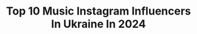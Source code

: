 ---
title: Top 10 Music Instagram Influencers In Ukraine In 2024
description: >-
  Find top music Instagram influencers in Ukraine in 2024. Most popular hashtags: #chillvibes #photooftheday #djlife.
platform: Instagram
hits: 86
text_top: Discover the best Instagram profiles on inBeat.
text_bottom: inBeat aggregates 86 Instagram influencers like this in Ukraine for you to connect with.
profiles:
  - username: "im.arinari"
    fullname: >-
      ᴀʀɪɴᴀ ʟᴜʙɪᴛᴇʟᴇᴠᴀ 🇺🇦
    bio: >-
      LA 📍🇺🇸 model @geneticmodels | host | music ʙᴇᴀᴜᴛʏ & ꜰᴀꜱʜɪᴏɴ ʟᴏᴠᴇʀ 🫀 ᴏᴡɴᴇʀ @lav.brand ᴀᴅ 📮 @arina.ri_cooperation
    location: "Ukraine"
    followers: 123507
    engagement: 578
    commentsToLikes: 0.004056
    id: ck6tq3fyrp5zt0j71i6rjgqxf
    verified: true
    hashtags: "#ysl, #zielinskiandrozen, #nyc, #arcticmonkeys"
  - username: "spartaquelive"
    fullname: >-
      Spartaque
    bio: >-
      🔥High Energy Techno🔥 📀 Owner of @codexrec @chlore_records @iamt_music_group @tuneinmag 🚀Follow my entrepreneur account @vitalibabi
    location: "Ukraine"
    followers: 142388
    engagement: 228
    commentsToLikes: 0.041908
    id: ck0vvojl8q1ts0i19z9qxaxl0
    verified: true
    hashtags: "#lifeofadj, #barcelonaviews, #spartaquelive, #technofamily"
  - username: "mylatkachenko"
    fullname: >-
      Liudmyla Tkachenko
    bio: >-
      Ukrainian 🇺🇦 model / DJ based in LA 🇺🇸 Ambassador @FashionNova @flexupusaofficial @novaukraine 🌱👸🏼 Check Out my Music 🎶 ⬇️
    location: "Ukraine"
    followers: 2008786
    engagement: 53
    commentsToLikes: 0.003366
    id: ck5hdw4v5po7p0i11ij14rfbg
    verified: false
    hashtags: "#musicislife, #cheerstoanotheryear, #gratefulheart, #djlife"
  - username: "tania.bnbproject"
    fullname: >-
      Tania Mazur
    bio: >-
      🎵 Musician 🎵 Bandura Player 🎵 Co-owner of @bnbproject_official 250K on YouTube👇🏻
    location: "Ukraine"
    followers: 10270
    engagement: 732
    commentsToLikes: 0.019204
    id: ck6tv2eq6jsb10j71iwae5x3s
    verified: false
    hashtags: "#bmwx5, #x5, #bmw"
  - username: "innapittza"
    fullname: >-
      Inna Pitts
    bio: >-
      @aeloniamusic Music and makeup🎵💄@pittzapetz mama 😻 big mouth 👄 nerd 🤓 Ukrainian 🇺🇦, live in LA, CA 🇺🇸 ⬇️Our Music Video⬇️
    location: "Ukraine"
    followers: 71979
    engagement: 691
    commentsToLikes: 0.015782
    id: ck9whnwwkyqro0j788gej4gwu
    verified: false
    hashtags: "#influencerstyle, #outfits, #jakepitts, #hipdot"
  - username: "ado.khayat"
    fullname: >-
      KHAYAT
    bio: >-
      PR & Booking: +380 (68) 761 81 60 KHAYAT - Темно (Official music video)
    location: "Ukraine"
    followers: 24321
    engagement: 947
    commentsToLikes: 0.016483
    id: ck0tvu0j2cs6x0i19xppjd4b0
    verified: false
    hashtags: "#happylogidays, #logitechua, #haloween, #kyiv"
  - username: "alan__official44"
    fullname: >-
      Alan Aussi 🐯🎶
    bio: >-
      Football player 👨🏻‍🎨 @fc_dynamo_kyiv & @fctorpedobelaz @uafukraine 🇺🇦⚽️ @4ty_four_music 🎶 ⚡️Ссылка на релиз⚡️
    location: "Ukraine"
    followers: 22712
    engagement: 439
    commentsToLikes: 0.037249
    id: ckap68ue6evrl0i78j0x7a0bu
    verified: true
    hashtags: "#ps5"
  - username: "sophi_lozina"
    fullname: >-
      SOPHI LOZINA
    bio: >-
      17 🎞musician , TheVoice Kids 4 ⠀⠀ writing my own songs, acting. J. Eurovision final. ‼️ NEW TRACK« I’d better stay myself » IS HERE‼️↓
    location: "Ukraine"
    followers: 18434
    engagement: 534
    commentsToLikes: 0.036187
    id: ck8t33x9k1rb10j78jnevqbb7
    verified: false
    hashtags: "#lightgrunge, #kalegang101, #softaesthetic, #creepers"
  - username: "karina_pill"
    fullname: >-
      молодое алоэ
    bio: >-
      CARY Belarusian girl🤍 🎤Artist @nemiga_music 🇵🇱 ANGER models 💒Matthew‬ ‭5:16 📍Minsk
    location: "Ukraine"
    followers: 6280
    engagement: 918
    commentsToLikes: 0.013858
    id: ckaowi2e3918w0i78dnhieu87
    verified: false
    hashtags: ""
  - username: "oksimba_simba"
    fullname: >-
      ☀️ 𝒪𝓀𝓈𝒶𝓃𝒶 𝒮𝓉𝓇𝓊𝓈' 🐾
    bio: >-
      С і м б а 🐈‍⬛🌙 🪄 #simbalyrics #simba_thoughts 🪄 Music 🎼 🪄 Sport&Twerk❤️ 🪄 .Net |Java developer👩🏻‍💻
    location: "Ukraine"
    followers: 8021
    engagement: 319
    commentsToLikes: 0.058020
    id: ckf5pjf2b6bnz0j23781bf3df
    verified: false
    hashtags: "#chillvibes, #chillingcat, #christmastree, #sunsetlover"
---
